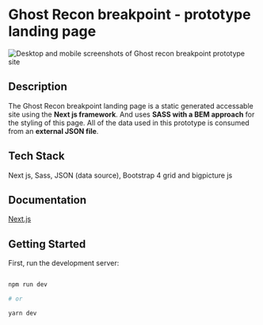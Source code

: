 # Ghost Recon breakpoint - prototype landing page

![Desktop and mobile screenshots of Ghost recon breakpoint prototype site](https://www.mikehappythoughts.co.uk/gitimages/ghost.jpg)

## Description

The Ghost Recon breakpoint landing page is a static generated accessable site using the **Next js framework**. And uses **SASS with a BEM approach** for the styling of this page. All of the data used in this prototype is consumed from an **external JSON file**.

## Tech Stack

Next js, Sass, JSON (data source), Bootstrap 4 grid and bigpicture js

## Documentation

[Next.js](https://nextjs.org/)

## Getting Started

First, run the development server:

```bash

npm run dev

# or

yarn dev

```
